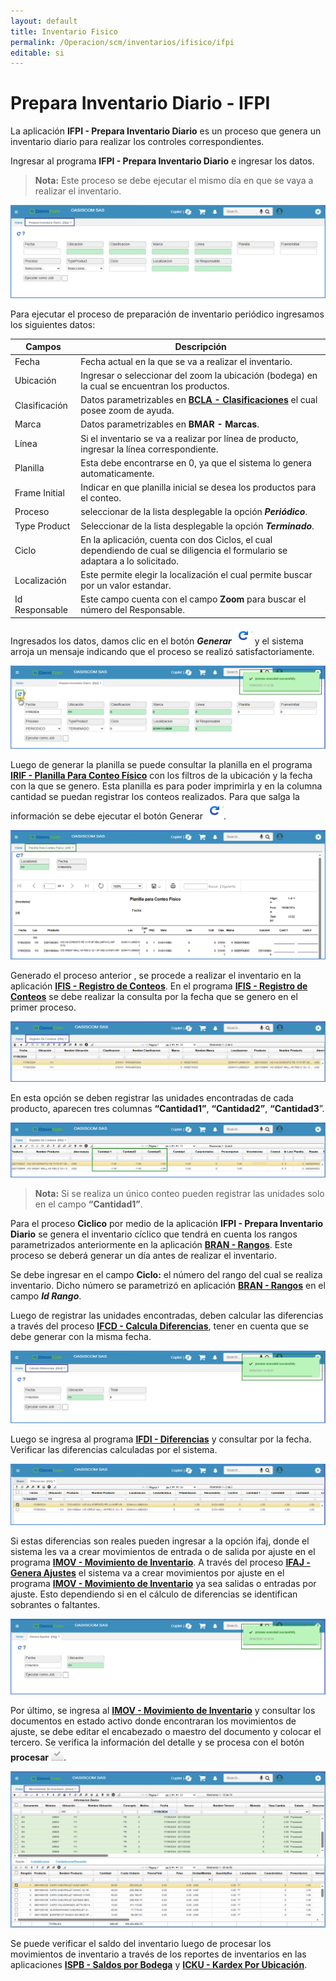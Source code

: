 ```yaml
---
layout: default
title: Inventario Fisico
permalink: /Operacion/scm/inventarios/ifisico/ifpi
editable: si
---
```


# Prepara Inventario Diario - IFPI

La aplicación **IFPI - Prepara Inventario Diario** es un proceso que genera un inventario diario para realizar los controles correspondientes.  

Ingresar al programa **IFPI - Prepara Inventario Diario** e ingresar los datos. 

>**Nota:** Este proceso se debe ejecutar el mismo día en que se vaya a realizar el inventario.

![](ifpi_01.png)

Para ejecutar el proceso de preparación de inventario periódico ingresamos los siguientes datos:  

| Campos | Descripción |
| --- | ----------- |
| Fecha         | Fecha actual en la que se va a realizar el inventario.     |
| Ubicación     | Ingresar o seleccionar del zoom la ubicación (bodega) en la cual se encuentran los productos.   |
| Clasificación | Datos parametrizables en [**BCLA - Clasificaciones**](https://docs.oasiscom.com/Operacion/common/bprodu/bcla) el cual posee zoom de ayuda.       |
| Marca         | Datos parametrizables en **BMAR - Marcas**.       |
| Línea         | Si el inventario se va a realizar por línea de producto, ingresar la línea correspondiente.|
| Planilla      | Esta debe encontrarse en 0, ya que el sistema lo genera automaticamente.|
|Frame Initial  | Indicar en que planilla inicial se desea los productos para el conteo.
| Proceso       | seleccionar de la lista desplegable la opción **_Periódico_**.|
| Type Product  | Seleccionar de la lista desplegable la opción **_Terminado_**.|
| Ciclo         | En la aplicación, cuenta con dos Ciclos, el cual dependiendo de cual se diligencia el formulario se adaptara a lo solicitado.|
| Localización  | Este permite elegir la localización el cual permite buscar por un valor estandar. |
| Id Responsable| Este campo cuenta con el campo **Zoom** para buscar el número del Responsable. |
 

Ingresados los datos, damos clic en el botón **_Generar_** ![](actualizar.png) y el sistema arroja un mensaje indicando que el proceso se realizó satisfactoriamente.  

![](ifpi_02.png)

Luego de generar la planilla se puede consultar la planilla en el programa [**IRIF - Planilla Para Conteo Físico**](https://docs.oasiscom.com/Operacion/scm/inventarios/ifisico/irif) con los filtros 
de la ubicación y la fecha con la que se genero. 
Esta planilla es para poder imprimirla y en la columna cantidad se puedan registrar los conteos realizados. Para que salga la información se debe ejecutar el botón Generar ![](actualizar.png).

![](ifpi_irif.png)


Generado el proceso anterior , se procede a realizar el inventario en la aplicación [**IFIS - Registro de Conteos**](http://docs.oasiscom.com/Operacion/scm/inventarios/ifisico/ifis#inventario-periódico). En el programa [**IFIS - Registro de Conteos**](http://docs.oasiscom.com/Operacion/scm/inventarios/ifisico/ifis#inventario-periódico) se debe realizar la consulta por la fecha que se genero en el primer proceso.

![](ifpi_03.png)

En esta opción se deben registrar las unidades encontradas de cada producto, aparecen tres columnas **“Cantidad1”**, **“Cantidad2”**, **“Cantidad3**”. 

![](ifpi_04.png)

>**Nota:** Si se realiza un único conteo pueden registrar las unidades solo en el campo **“Cantidad1”**. 

Para el proceso **Ciclico** por medio de la aplicación **IFPI - Prepara Inventario Diario** se genera el inventario cíclico que tendrá en cuenta los rangos parametrizados anteriormente en la aplicación [**BRAN - Rangos**](https://docs.oasiscom.com/Operacion/common/btercer/bran). Este proceso se deberá generar un día antes de realizar el inventario.

Se debe ingresar en el campo **Ciclo:** el número del rango del cual se realiza inventario. Dicho número se parametrizó en aplicación [**BRAN - Rangos**](http://docs.oasiscom.com/Operacion/common/btercer/bran#inventario-cíclico) en el campo **_Id Rango_**.  

Luego de registrar las unidades encontradas, deben calcular las diferencias a través del proceso [**IFCD - Calcula Diferencias**](https://docs.oasiscom.com/Operacion/scm/inventarios/ifisico/ifcd), tener en cuenta que se debe generar con la misma fecha. 

![](ifpi_05.png)

Luego se ingresa al programa [**IFDI - Diferencias**](https://docs.oasiscom.com/Operacion/scm/inventarios/ifisico/ifdi) y consultar por la fecha. Verificar las diferencias calculadas por el sistema.

![](ifpi_06.png)

Si estas diferencias son reales pueden ingresar a la 
opción ifaj, donde el sistema les va a crear movimientos de entrada o de salida por ajuste 
en el programa [**IMOV - Movimiento de Inventario**](https://docs.oasiscom.com/Operacion/scm/inventarios/imovimient/imov).
A través del proceso [**IFAJ - Genera Ajustes**](https://docs.oasiscom.com/Operacion/scm/inventarios/ifisico/ifaj) el sistema va a crear movimientos por ajuste en el programa [**IMOV - Movimiento de Inventario**](https://docs.oasiscom.com/Operacion/scm/inventarios/imovimient/imov) ya sea salidas o entradas por ajuste. Esto dependiendo si en el cálculo de diferencias se identifican sobrantes o faltantes.

![](ifpi_07.png)

Por último, se ingresa al [**IMOV - Movimiento de Inventario**](https://docs.oasiscom.com/Operacion/scm/inventarios/imovimient/imov) y consultar los documentos en estado activo donde encontraran los movimientos de ajuste, se debe editar el encabezado o maestro del documento y colocar el tercero.
Se verifica la información del detalle y se procesa con el botón **procesar** ![](ifpi_procesar.png).

![](ifpi_08.png)

Se puede verificar el saldo del inventario luego de procesar los movimientos de inventario a través de los reportes de inventarios en las aplicaciones [**ISPB - Saldos por Bodega**](https://docs.oasiscom.com/Operacion/scm/inventarios/isaldo/ispb) y [**ICKU - Kardex Por Ubicación**](https://docs.oasiscom.com/Operacion/scm/inventarios/icosto/icku).


 









